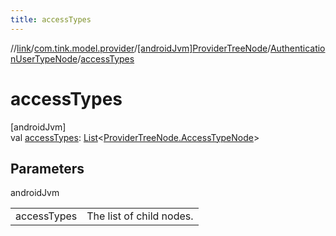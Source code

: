 ```yaml
---
title: accessTypes
---
```

//[link](../../../../index.html)/[com.tink.model.provider](../../index.html)/[[androidJvm]ProviderTreeNode](../index.html)/[AuthenticationUserTypeNode](index.html)/[accessTypes](access-types.html)



# accessTypes



[androidJvm]\
val [accessTypes](access-types.html): [List](https://kotlinlang.org/api/latest/jvm/stdlib/kotlin.collections/-list/index.html)&lt;[ProviderTreeNode.AccessTypeNode](../-access-type-node/index.html)&gt;



## Parameters


androidJvm

| | |
|---|---|
| accessTypes | The list of child nodes. |




